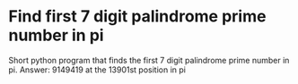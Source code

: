 # Find first 7 digit palindrome prime number in pi
Short python program that finds the first 7 digit palindrome prime number in pi. Answer: 9149419 at the 13901st position in pi
